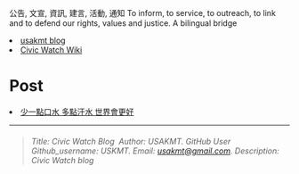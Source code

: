 公告, 文宣, 資訊, 建言, 活動, 通知 To inform, to service, to outreach, to link and to defend our rights, values and justice. 
A bilingual bridge

<li><a href="http://classic-blog.udn.com/usakmt" > usakmt blog </a></li>
<li><a href="https://github.com/uskmt/Civic-Watch/wiki"> Civic Watch Wiki </a></li>

# Post
<li><a href="http://city.udn.com/62934/6925860"> 少一點口水 多點汗水 世界會更好 </a></li>

___
>  ###### Title: Civic Watch Blog &nbsp;Author: USAKMT. GitHub User Github_username: USKMT.  Email: usakmt@gmail.com.    Description: Civic Watch blog  
 
